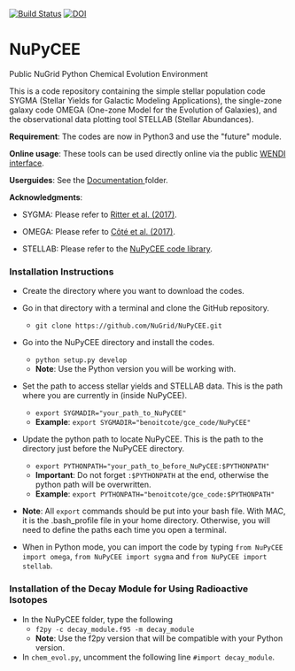 [![Build Status](https://travis-ci.org/NuGrid/NuPyCEE.svg?branch=master)](https://travis-ci.org/NuGrid/NuPyCEE) [![DOI](https://zenodo.org/badge/51356355.svg)](https://zenodo.org/badge/latestdoi/51356355)

NuPyCEE
=======
 
Public NuGrid Python Chemical Evolution Environment

This is a code repository containing the simple stellar population code SYGMA (Stellar Yields for Galactic Modeling Applications), the single-zone galaxy code OMEGA (One-zone Model for the Evolution of Galaxies), and the observational data plotting tool STELLAB (Stellar Abundances). 

**Requirement**: The codes are now in Python3 and use the "future" module.

**Online usage**: These tools can be used directly online via the public <a href="http://www.nugridstars.org/projects/wendi">WENDI interface</a>.

**Userguides**: See the <a href="https://github.com/NuGrid/NuPyCEE/tree/master/DOC"> Documentation </a> folder.

**Acknowledgments**: 

* SYGMA: Please refer to <a href="http://adsabs.harvard.edu/abs/2017arXiv171109172R">Ritter et al. (2017)</a>.

* OMEGA: Please refer to <a href="http://adsabs.harvard.edu/abs/2016arXiv160407824C">Côté et al. (2017)</a>.

* STELLAB: Please refer to the <a href="http://adsabs.harvard.edu/abs/2016ascl.soft10015R">NuPyCEE code library</a>.


### Installation Instructions

* Create the directory where you want to download the codes.
* Go in that directory with a terminal and clone the GitHub repository.
	* `git clone https://github.com/NuGrid/NuPyCEE.git`
* Go into the NuPyCEE directory and install the codes.
	* `python setup.py develop`
	* **Note**: Use the Python version you will be working with.
* Set the path to access stellar yields and STELLAB data. This is the path where you are currently in (inside NuPyCEE).
	* `export SYGMADIR="your_path_to_NuPyCEE"`
	* **Example**: `export SYGMADIR="benoitcote/gce_code/NuPyCEE"`
* Update the python path to locate NuPyCEE. This is the path to the directory just before the NuPyCEE directory.
	* `export PYTHONPATH="your_path_to_before_NuPyCEE:$PYTHONPATH"`
	* **Important**: Do not forget `:$PYTHONPATH` at the end, otherwise the python path will be overwritten.
	* **Example**: `export PYTHONPATH="benoitcote/gce_code:$PYTHONPATH"`
* **Note**: All `export` commands should be put into your bash file. With MAC, it is the .bash_profile file in your home directory. Otherwise, you will need to define the paths each time you open a terminal.

* When in Python mode, you can import the code by typing `from NuPyCEE import omega`, `from NuPyCEE import sygma` and `from NuPyCEE import stellab`.

### Installation of the Decay Module for Using Radioactive Isotopes

* In the NuPyCEE folder, type the following
	* `f2py -c decay_module.f95 -m decay_module`
	* **Note**: Use the f2py version that will be compatible with your Python version.
* In `chem_evol.py`, uncomment the following line `#import decay_module`.

